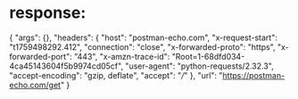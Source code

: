 # response:

{
    "args": {},
    "headers": {
        "host": "postman-echo.com",
        "x-request-start": "t1759498292.412",
        "connection": "close",
        "x-forwarded-proto": "https",
        "x-forwarded-port": "443",
        "x-amzn-trace-id": "Root=1-68dfd034-4ca45143604f5b9974cd05cf",
        "user-agent": "python-requests/2.32.3",
        "accept-encoding": "gzip, deflate",
        "accept": "*/*"
    },
    "url": "https://postman-echo.com/get"
}
